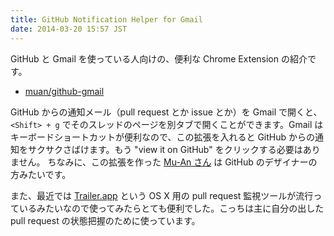 ```yaml
---
title: GitHub Notification Helper for Gmail
date: 2014-03-20 15:57 JST
---
```


GitHub と Gmail を使っている人向けの、便利な Chrome Extension の紹介です。

- [muan/github-gmail](https://github.com/muan/github-gmail)

GitHub からの通知メール（pull request とか issue とか）を Gmail で開くと、`<Shift> + g` でそのスレッドのページを別タブで開くことができます。Gmail はキーボードショートカットが便利なので、この拡張を入れると GitHub からの通知をサクサクさばけます。もう "view it on GitHub" をクリックする必要はありません。
ちなみに、この拡張を作った [Mu-An さん](https://github.com/muan) は GitHub のデザイナーの方みたいです。

また、最近では [Trailer.app](http://dev.housetrip.com/trailer/) という OS X 用の pull request 監視ツールが流行っているみたいなので使ってみたらとても便利でした。こっちは主に自分の出した pull request の状態把握のために使っています。
